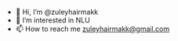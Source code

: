 - 👋 Hi, I’m @zuleyhairmakk
- 👀 I’m interested in NLU
- 📫 How to reach me zuleyhairmakk@gmail.com

<!---
zuleyhairmakk/zuleyhairmakk is a ✨ special ✨ repository because its `README.md` (this file) appears on your GitHub profile.
You can click the Preview link to take a look at your changes.
--->
